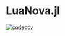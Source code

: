 # LuaNova.jl

[![codecov](https://codecov.io/gh/raphasampaio/LuaCall.jl/graph/badge.svg?token=Qkg4DKh6HJ)](https://codecov.io/gh/raphasampaio/LuaCall.jl)